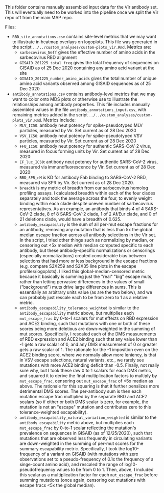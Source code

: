 This folder contains manually assembled input data for the Vir antibody set. This will eventually need to be worked into the pipeline once we split the Vir repo off from the main MAP repo.

Files:
 - `RBD_site_annotations.csv` contains site-level metrics that we may want to illustrate in heatmap overlays on logoplots. This file was generated in the script `../../custom_analyses/custom-plots_vir.Rmd`. Metrics are:
   - `sarbecovirus_Neff` gives the effective number of amino acids in the sarbecovirus RBD alignment
   - `GISAID_201225_total_freq` gives the total frequency of sequences on GISAID as of 25 Dec 2020 containing any amino acid variant at the site
   - `GISAID_201225_number_amino_acids` gives the total number of unique amino acid variants observed among GISAID sequences as of 25 Dec 2020
 - `antibody_annotations.csv` contains antibody-level metrics that we may want to color onto MDS plots or otherwise use to illustrate the relationships among antibody properties. This file includes manually assembled values in the file `antibody_annotations_input.csv`, with remaining metrics added in the script `../../custom_analyses/custom-plots_vir.Rmd`. Metrics include:
   - `MLV_IC50`: antibody neut potency for spike-pseudotyped MLV particles, measured by Vir. Set current as of 28 Dec 2020
   - `VSV_IC50`: antibody neut potency for spike-pseudotyped VSV particles, measured by Vir. Set current as of 28 Dec 2020
   - `FFU_IC50`: antibody neut potency for authentic SARS-CoV-2 virus, measured in focus forming units by Vir. Set current as of 28 Dec 2020
   - `IF_luc_IC50`: antibody neut potency for authentic SARS-CoV-2 virus, measured via immunofluorescence by Vir. Set current as of 28 Dec 2020
   - `RBD_SPR_nM` is KD for antibody Fab binding to SARS-CoV-2 RBD, measured via SPR by Vir. Set current as of 28 Dec 2020.
   - `breadth` is my metric of breadth from our sarbecovirus homolog profiling assays. I calculated breadth within each of the four clades separately and took the average across the four, to evenly weight binding within each clade despite uneven number of sarbecovirus representatives. As an example, an antibody that binds 4 of 4 SARS-CoV-2 clade, 8 of 8 SARS-CoV-2 clade, 1 of 2 Af/Eur clade, and 0 of 21 deletions clade, would have a breadth of 0.625.
   - `antibody_escapability` is the sum of all per-mut escape fractions for an antibody, removing any mutation that is less than 5x the global median escape fraction across all antibody selections in the Vir set. In the script, I tried other things such as normalizing by median, or censoring out <5x median with median computed specific to each antibody, but these antibody-specific normalizations or censorings (especially normalizations) created considerable bias between selections that had more or less background in the escape fractions (e.g. compare S2X259 and S2X35 line plots in the escape profiles/logoplots). I liked this global-median-censored metric because it basically is summing just the "real" "big" escape muts, rather than letting pervasive differences in the values of small ("background") muts drive large differences in sums. This is essentially an arbitrary units value (as are the two below), and we can probably just rescale each to be from zero to 1 as a relative metric.
   - `antibody_escapability_tolerance_weighted` is similar to the `antibody_escapability` metric above, but multiplies each `mut_escape_frac` by 0-to-1 scalars for mut effects on RBD expression and ACE2 binding, such that mutations with one or both of these scores being more deletious are down-weighted in the summing of mut scores. Specifically, I rescaled each of the DMS measurements of RBD expression and ACE2 binding such that any value lower than -1 gets a raw scalar of 0, and any DMS measurement of 0 or greater gets a raw scalar of 1. The rationale for the -1 imposition even on the ACE2 binding score, where we normally allow more leniency, is that in VSV escape selections, natural variants, etc., we rarely see mutations with more ACE2 binding deficit than -0.5. Finally, not really sure why, but I took these raw 0 to 1 scalars for each DMS metric, and squared it to derive the final multiplication factors to multiply by `mut_escape_frac`, censoring out `mut_escape_frac` of <5x median as above. The rationale for this squaring is that it further penalizes more detrimental DMS scores. The per-antibody sum is then each mutation escape frac multiplied by the separate RBD and ACE2 scalars (so if either or both DMS scalar is zero, for example, the mutation is not an "escape" mutation and contributes zero to this tolerance-weighted escapability).
   - `antibody_escapability_natural_variation_weighted` is similar to the `antibody_escapability` metric above, but multiplies each `mut_escape_frac` by 0-to-1 scalar reflecting the mutation's prevalence on sequences in GISAID (as of 12/25/2020), such that mutations that are observed less frequently in circulating variants are down-weighted in the summing of per-mut scores for the summary escapability metric. Specifically, I took the log10-frequency of a variant on GISAID (with mutations with zero observations set to a pseudo-frequency of 0.1x the frequency of a singe-count amino acid), and rescaled the range of log10-pseudofrequency values to be from 0 to 1. Then, above, I included this scalar as a multiplication factor for each `mut_escape_frac` before summing mutations (once again, censoring out mutations with escape fracs <5x the global median).